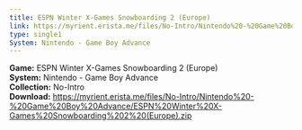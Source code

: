 ```yaml
---
title: ESPN Winter X-Games Snowboarding 2 (Europe)
link: https://myrient.erista.me/files/No-Intro/Nintendo%20-%20Game%20Boy%20Advance/ESPN%20Winter%20X-Games%20Snowboarding%202%20(Europe).zip
type: single1
System: Nintendo - Game Boy Advance
---
```

<b>Game:</b> ESPN Winter X-Games Snowboarding 2 (Europe)<br>
<b>System:</b> Nintendo - Game Boy Advance<br>
<b>Collection:</b> No-Intro<br>
<b>Download:</b> https://myrient.erista.me/files/No-Intro/Nintendo%20-%20Game%20Boy%20Advance/ESPN%20Winter%20X-Games%20Snowboarding%202%20(Europe).zip